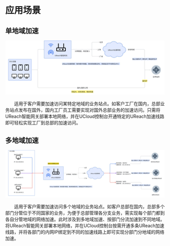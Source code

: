 # 应用场景

## **单地域加速**

![application1](/images/application1.png)

&emsp;&emsp;适用于客户需要加速访问某特定地域的业务站点。如客户工厂在国内，总部业务站点发布在国外，国内工厂员工需要实现对国外总部业务的加速访问。只需将UReach智能网关部署本地网络，并在UCloud控制台开通特定的UReach加速线路即可轻松实现工厂到总部的加速访问。

## **多地域加速**

![application2](/images/application2.png)

&emsp;&emsp;适用于客户需要加速访问多个地域的业务站点。如客户总部在国内，总部多个部门分管位于不同国家的业务，为便于总部管理各分支业务，需实现每个部门都到各自分管地域的网络加速。此时涉及到多地域加速、按部门分流加速到不同地域。将UReach智能网关部署本地网络，并在UCloud控制台按需开通多条UReach加速线路，并将各部门的内网IP绑定到不同的加速线路上即可实现分部门分地域的网络加速。